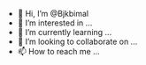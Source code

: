 - 👋 Hi, I’m @Bjkbimal
- 👀 I’m interested in ...
- 🌱 I’m currently learning ...
- 💞️ I’m looking to collaborate on ...
- 📫 How to reach me ...

<!---
Bjkbimal/Bjkbimal is a ✨ special ✨ repository because its `README.md` (this file) appears on your GitHub profile.
You can click the Preview link to take a look at your changes.
--->
